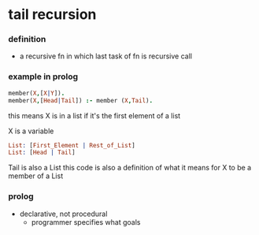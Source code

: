 # tail recursion

### definition

- a recursive fn in which last task of fn is recursive call

### example in prolog

```prolog
member(X,[X|Y]).
member(X,[Head|Tail]) :- member (X,Tail).
```

this means X is in a list if it's the first element of a list

X is a variable

```prolog
List: [First_Element | Rest_of_List]
List: [Head | Tail]
```

Tail is also a List
this code is also a definition of what it means for X to be a member of a List

### prolog

- declarative, not procedural
  - programmer specifies what goals

